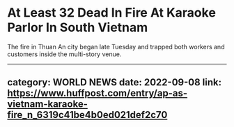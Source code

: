 # At Least 32 Dead In Fire At Karaoke Parlor In South Vietnam

The fire in Thuan An city began late Tuesday and trapped both workers and customers inside the multi-story venue.

---
category: WORLD NEWS
date: 2022-09-08
link: https://www.huffpost.com/entry/ap-as-vietnam-karaoke-fire_n_6319c41be4b0ed021def2c70
---
